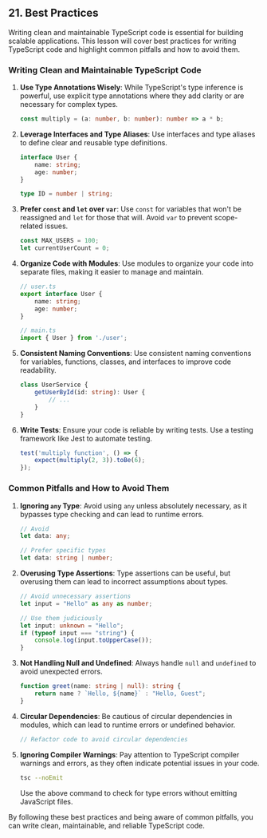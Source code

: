 ## 21. Best Practices

Writing clean and maintainable TypeScript code is essential for building scalable applications. This lesson will cover best practices for writing TypeScript code and highlight common pitfalls and how to avoid them.

### Writing Clean and Maintainable TypeScript Code

1. **Use Type Annotations Wisely**: While TypeScript's type inference is powerful, use explicit type annotations where they add clarity or are necessary for complex types.

   ```typescript
   const multiply = (a: number, b: number): number => a * b;
   ```

2. **Leverage Interfaces and Type Aliases**: Use interfaces and type aliases to define clear and reusable type definitions.

   ```typescript
   interface User {
       name: string;
       age: number;
   }

   type ID = number | string;
   ```

3. **Prefer `const` and `let` over `var`**: Use `const` for variables that won't be reassigned and `let` for those that will. Avoid `var` to prevent scope-related issues.

   ```typescript
   const MAX_USERS = 100;
   let currentUserCount = 0;
   ```

4. **Organize Code with Modules**: Use modules to organize your code into separate files, making it easier to manage and maintain.

   ```typescript
   // user.ts
   export interface User {
       name: string;
       age: number;
   }

   // main.ts
   import { User } from './user';
   ```

5. **Consistent Naming Conventions**: Use consistent naming conventions for variables, functions, classes, and interfaces to improve code readability.

   ```typescript
   class UserService {
       getUserById(id: string): User {
           // ...
       }
   }
   ```

6. **Write Tests**: Ensure your code is reliable by writing tests. Use a testing framework like Jest to automate testing.

   ```typescript
   test('multiply function', () => {
       expect(multiply(2, 3)).toBe(6);
   });
   ```

### Common Pitfalls and How to Avoid Them

1. **Ignoring `any` Type**: Avoid using `any` unless absolutely necessary, as it bypasses type checking and can lead to runtime errors.

   ```typescript
   // Avoid
   let data: any;

   // Prefer specific types
   let data: string | number;
   ```

2. **Overusing Type Assertions**: Type assertions can be useful, but overusing them can lead to incorrect assumptions about types.

   ```typescript
   // Avoid unnecessary assertions
   let input = "Hello" as any as number;

   // Use them judiciously
   let input: unknown = "Hello";
   if (typeof input === "string") {
       console.log(input.toUpperCase());
   }
   ```

3. **Not Handling Null and Undefined**: Always handle `null` and `undefined` to avoid unexpected errors.

   ```typescript
   function greet(name: string | null): string {
       return name ? `Hello, ${name}` : "Hello, Guest";
   }
   ```

4. **Circular Dependencies**: Be cautious of circular dependencies in modules, which can lead to runtime errors or undefined behavior.

   ```typescript
   // Refactor code to avoid circular dependencies
   ```

5. **Ignoring Compiler Warnings**: Pay attention to TypeScript compiler warnings and errors, as they often indicate potential issues in your code.

   ```bash
   tsc --noEmit
   ```

   Use the above command to check for type errors without emitting JavaScript files.

By following these best practices and being aware of common pitfalls, you can write clean, maintainable, and reliable TypeScript code.
